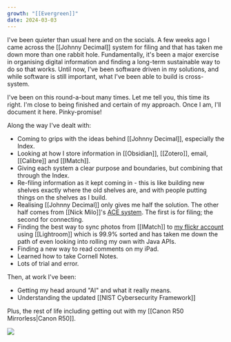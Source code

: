 ```yaml
---
growth: "[[Evergreen]]"
date: 2024-03-03
---
```

I've been quieter than usual here and on the socials. A few weeks ago I came across the [[Johnny Decimal]] system for filing and that has taken me down more than one rabbit hole. Fundamentally, it's been a major exercise in organising digital information and finding a long-term sustainable way to do so that works. Until now, I've been software driven in my solutions, and while software is still important, what I've been able to build is cross-system.

I've been on this round-a-bout many times. Let me tell you, this time its right. I'm close to being finished and certain of my approach. Once I am, I'll document it here. Pinky-promise!

Along the way I've dealt with:
- Coming to grips with the ideas behind [[Johnny Decimal]], especially the Index.
- Looking at how I store information in [[Obsidian]], [[Zotero]], email, [[Calibre]] and [[IMatch]].
- Giving each system a clear purpose and boundaries, but combining that through the Index.
- Re-filing information as it kept coming in - this is like building new shelves exactly where the old shelves are, and with people putting things on the shelves as I build.
- Realising [[Johnny Decimal]] only gives me half the solution. The other half comes from [[Nick Milo]]'s [ACE system](https://www.youtube.com/watch?v=bVl3IRGOWvk). The first is for filing; the second for connecting.
- Finding the best way to sync photos from [[IMatch]] to [my flickr account](https://www.flickr.com/photos/dcbuchan/) using [[Lightroom]] which is 99.9% sorted and has taken me down the path of even looking into rolling my own with Java APIs.
- Finding a new way to read comments on my iPad.
- Learned how to take Cornell Notes.
- Lots of trial and error.

Then, at work I've been:
- Getting my head around "AI" and what it really means.
- Understanding the updated [[NIST Cybersecurity Framework]]

Plus, the rest of life including getting out with my [[Canon R50 Mirrorless|Canon R50]].

![](https://live.staticflickr.com/65535/53561224260_fb5dec7c06_c.jpg)